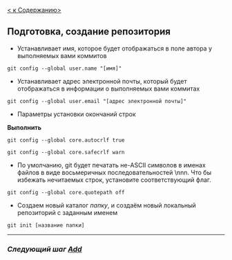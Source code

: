 [< к Cодержанию>](./readme.md)
## Подготовка, создание репозитория

+ Устанавливает имя, которое будет отображаться в поле автора у выполняемых вами коммитов

```bash=
git config --global user.name "[имя]"
```
+ Устанавливает адрес электронной почты, который будет отображаться в информации о выполняемых вами коммитах

 ```
 git config --global user.email "[адрес электронной почты]"
 ```

+ Параметры установки окончаний строк

**Выполнить**
```
git config --global core.autocrlf true

git config --global core.safecrlf warn
```
- По умолчанию, git будет печатать не-ASCII символов в именах файлов в виде восьмеричных последовательностей \nnn. Что бы избежать нечитаемых строк, установите соответствующий флаг.

```
git config --global core.quotepath off
```


- Создаем новый каталог *папку*, и создаём новый локальный репозиторий с заданным именем

```
git init [название папки]
```
***
### ***Следующий шаг [Add](./add.md)***